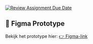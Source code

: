 [![Review Assignment Due Date](https://classroom.github.com/assets/deadline-readme-button-22041afd0340ce965d47ae6ef1cefeee28c7c493a6346c4f15d667ab976d596c.svg)](https://classroom.github.com/a/DxqGQVx4)

## 🎨 Figma Prototype
Bekijk het prototype hier: [👉 Figma-link](https://www.figma.com/proto/eqcr3J30jhTZHAwjNnOGV8/Project-A-D?node-id=0-1&t=C7UcOlrkBVc7Q0X3-1)